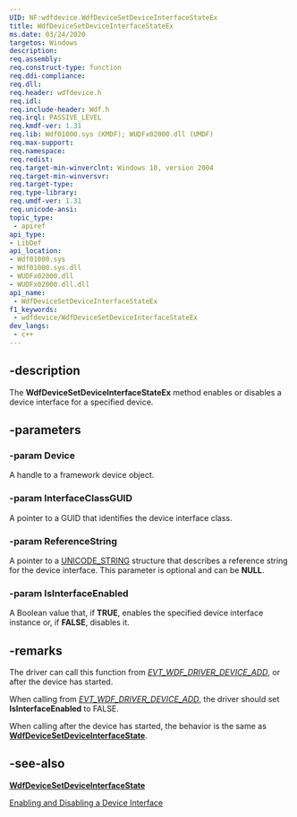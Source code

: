 ```yaml
---
UID: NF:wdfdevice.WdfDeviceSetDeviceInterfaceStateEx
title: WdfDeviceSetDeviceInterfaceStateEx
ms.date: 03/24/2020
targetos: Windows
description: 
req.assembly: 
req.construct-type: function
req.ddi-compliance: 
req.dll: 
req.header: wdfdevice.h
req.idl: 
req.include-header: Wdf.h
req.irql: PASSIVE_LEVEL
req.kmdf-ver: 1.31
req.lib: Wdf01000.sys (KMDF); WUDFx02000.dll (UMDF)
req.max-support: 
req.namespace: 
req.redist: 
req.target-min-winverclnt: Windows 10, version 2004
req.target-min-winversvr: 
req.target-type: 
req.type-library: 
req.umdf-ver: 1.31
req.unicode-ansi: 
topic_type:
 - apiref
api_type:
- LibDef
api_location:
- Wdf01000.sys
- Wdf01000.sys.dll
- WUDFx02000.dll
- WUDFx02000.dll.dll
api_name:
 - WdfDeviceSetDeviceInterfaceStateEx
f1_keywords:
 - wdfdevice/WdfDeviceSetDeviceInterfaceStateEx
dev_langs:
 - c++
---
```


## -description

The <b>WdfDeviceSetDeviceInterfaceStateEx</b> method enables or disables a device interface for a specified device.


## -parameters

### -param Device

A handle to a framework device object.

### -param InterfaceClassGUID

A pointer to a GUID that identifies the device interface class.

### -param ReferenceString

A pointer to a <a href="https://docs.microsoft.com/windows/desktop/api/ntdef/ns-ntdef-_unicode_string">UNICODE_STRING</a> structure that describes a reference string for the device interface. This parameter is optional and can be <b>NULL</b>. 

### -param IsInterfaceEnabled

A Boolean value that, if <b>TRUE</b>, enables the specified device interface instance or, if <b>FALSE</b>, disables it.

## -remarks

The driver can call this function from [*EVT_WDF_DRIVER_DEVICE_ADD*](https://docs.microsoft.com/windows-hardware/drivers/ddi/wdfdriver/nc-wdfdriver-evt_wdf_driver_device_add), or after the device has started. 
 
When calling from [*EVT_WDF_DRIVER_DEVICE_ADD*](https://docs.microsoft.com/windows-hardware/drivers/ddi/wdfdriver/nc-wdfdriver-evt_wdf_driver_device_add), the driver should set **IsInterfaceEnabled** to FALSE. 
 
When calling after the device has started, the behavior is the same as [**WdfDeviceSetDeviceInterfaceState**](https://docs.microsoft.com/windows-hardware/drivers/ddi/wdfdevice/nf-wdfdevice-wdfdevicesetdeviceinterfacestate). 

## -see-also

[**WdfDeviceSetDeviceInterfaceState**](https://docs.microsoft.com/windows-hardware/drivers/ddi/wdfdevice/nf-wdfdevice-wdfdevicesetdeviceinterfacestate)

[Enabling and Disabling a Device Interface](/windows-hardware/drivers/wdf/using-device-interfaces#enabling-and-disabling-a-device-interface)